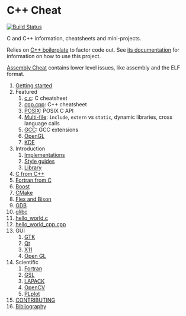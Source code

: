 # C++ Cheat

[![Build Status](https://travis-ci.org/cirosantilli/cpp-cheat.svg?branch=master)](https://travis-ci.org/cirosantilli/cpp-cheat)

C and C++ information, cheatsheets and mini-projects.

Relies on [C++ boilerplate](https://github.com/cirosantilli/cpp-boilerplate) to factor code out. See [its documentation](https://github.com/cirosantilli/cpp-boilerplate/blob/master/README.md) for information on how to use this project.

[Assembly Cheat](https://github.com/cirosantilli/assembly-cheat) contains lower level issues, like assembly and the ELF format.

1.  [Getting started](getting-started.md)
1.  Featured
    1. [c.c](c.c): C cheatsheet
    1. [cpp.cpp](main_cpp.cpp): C++ cheatsheet
    1. [POSIX](posix/): POSIX C API
    1. [Multi-file](multifile/): `include`, `extern` vs `static`, dynamic libraries, cross language calls
    1. [GCC](gcc/): GCC extensions
    1. [OpenGL](opengl/)
    1. [KDE](kde/)
1.  Introduction
    1. [Implementations](implementations.md)
    1. [Style guides](style-guides.md)
    1. [Library](library.md)
1. [C from C++](c-from-cpp/)
1. [Fortran from C](c-from-cpp/)
1. [Boost](boost/)
1. [CMake](cmake.md)
1. [Flex and Bison](flex-bison/)
1. [GDB](gdb.md)
1. [glibc](glibc/)
1. [hello_world.c](hello_world.c)
1. [hello_world_cpp.cpp](hello_world_cpp.cpp)
1.  GUI
    1. [GTK](gtk/)
    1. [Qt](qt/)
    1. [X11](x11)
    1. [Open GL](opengl/)
1.  Scientific
    1. [Fortran](fortran/)
    1. [GSL](gsl/)
    1. [LAPACK](lapack/)
    1. [OpenCV](opencv/)
    1. [PLplot](plplot/)
1.  [CONTRIBUTING](CONTRIBUTING.md)
1.  [Bibliography](bibliography.md)
